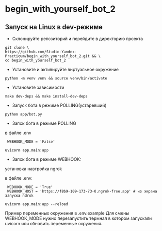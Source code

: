 # begin_with_yourself_bot_2

## Запуск на Linux в dev-режиме

- Склонируйте репозиторий и перейдите в директорию проекта

```shell
git clone \
https://github.com/Studio-Yandex-Practicum/begin_with_yourself_bot_2.git && \
cd begin_with_yourself_bot_2
```

- Установите и активируйте виртуальное окружение

```shell
python -m venv venv && source venv/bin/activate
```

- Установите зависимости

```shell
make dev-deps && make install-dev-deps
```

- Запуск бота в режиме POLLING(устаревший)

```shell
python app/bot.py
```

 - Запск бота в режиме  POLLING
 
 в файле .env

```shell 
 WEBHOOK_MODE = 'False'
```

 ```shell
 uvicorn app.main:app
 ```

 - Запск бота в режиме  WEBHOOK:

установка навтройка ngrok

в файле .env:

```shell 
 WEBHOOK_MODE = 'True'
 WEBHOOK_HOST = 'https://f8b9-109-173-73-0.ngrok-free.app' # из экрана запуска ndrok
```

 ```shell
 uvicorn app.main:app --reload
 ```

Пример переменных окружения в .env.example
Для смены WEBHOOK_MODE нужно перезапустить термнал в котором запускали uvicorn или обновить переменные окружения.